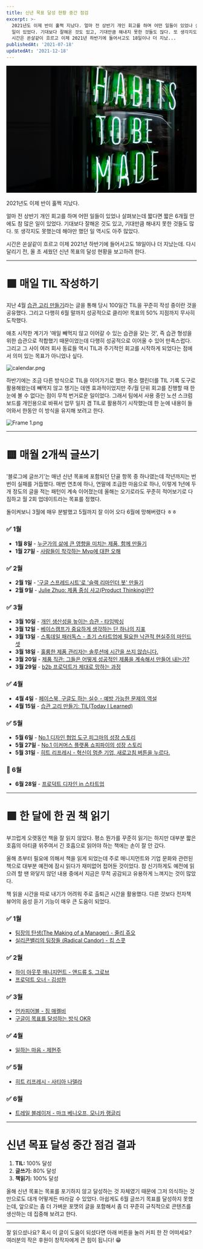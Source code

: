 ```yaml
---
title: 신년 목표 달성 현황 중간 점검
excerpt: >-
  2021년도 이제 반이 훌쩍 지났다. 얼마 전 상반기 개인 회고를 하며 어떤 일들이 있었나 살펴보는데 짧다면 짧은 6개월 안에도 참 많은
  일이 있었다. 기대보다 잘해온 것도 있고, 기대만큼 해내지 못한 것들도 많다. 또 생각지도 못했는데 해야만 했던 일 역시도 아주 많았다.
  시간은 쏜살같이 흐르고 이제 2021년 하반기에 들어서고도 18일이나 더 지났...
publishedAt: '2021-07-18'
updatedAt: '2021-12-18'
---
```

![Cover Image](images/OWqiJGj9E.jpeg)

2021년도 이제 반이 훌쩍 지났다.

얼마 전 상반기 개인 회고를 하며 어떤 일들이 있었나 살펴보는데 짧다면 짧은 6개월 안에도 참 많은 일이 있었다. 기대보다 잘해온 것도 있고, 기대만큼 해내지 못한 것들도 많다. 또 생각지도 못했는데 해야만 했던 일 역시도 아주 많았다.

시간은 쏜살같이 흐르고 이제 2021년 하반기에 들어서고도 18일이나 더 지났는데.
다시 달리기 전, 올 초 세웠던 신년 목표의 달성 현황을 보고하려 한다.

---

# 🟩 매일 TIL 작성하기
지난 4월 [습관 고리 만들기](https://sonujung.com/today-i-learned-2021-04)라는 글을 통해 당시 100일간 TIL을 꾸준히 작성 중이란 것을 공유했다. 그리고 다행히 6월 말까지 성공적으로 클리어! 목표의 50% 지점까지 무사히 도착했다.

애초 시작한 계기가 '매일 빼먹지 않고 이어갈 수 있는 습관을 갖는 것', 즉 습관 형성을 위한 습관으로 적합했기 때문이었는데 다행히 성공적으로 이어올 수 있어 만족스럽다. 그리고 그 사이 여러 회사 동료들 역시 TIL과 주기적인 회고를 시작하게 되었다는 점에서 의미 있는 목표가 아니었나 싶다.

![calendar.png](https://cdn.hashnode.com/res/hashnode/image/upload/v1626551764646/plgd4wL-3.png)

하반기에는 조금 다른 방식으로 TIL을 이어가기로 했다. 평소 캘린더를 TIL 기록 도구로 활용해왔는데 빼먹지 않고 챙기는 데엔 효과적이었지만 주/월 단위 회고를 진행할 때 한눈에 볼 수 없다는 점이 무척 번거로운 일이었다. 그래서 팀에서 사용 중인 노션 스크럼 보드를 개인용으로 바꿔서 업무 일지 겸 TIL로 활용하기 시작했는데 한 눈에 내용이 들어와서 한동안 이 방식을 유지해 보려고 한다.

![Frame 1.png](https://cdn.hashnode.com/res/hashnode/image/upload/v1626551451651/3RqMV_hAW.png)

---

# 🟨 매월 2개씩 글쓰기
'블로그에 글쓰기'는 매년 신년 목표에 포함되던 단골 항목 중 하나였는데 작년까지는 번번이 실패를 거듭했다. 매번 연초에 하나, 연말에 조급한 마음으로 하나, 이렇게 1년에 두 개 정도의 글을 적는 패턴이 계속 이어졌는데 올해는 오기로라도 꾸준히 적어보기로 다짐하고 월 2회 업데이트라는 목표를 정했다.

돌이켜보니 3월에 매우 분발했고 5월까지 잘 이어 오다 6월에 망해버렸다 ㅎㅎ

### ✅ 1월
- **1월 8일** - [누군가의 삶에 큰 영향을 미치는 제품, 함께 만들기](https://sonujung.com/hire-sixhop-designers)   
- **1월 27일** - [사람들이 착각하는 Mvp에 대한 오해](https://sonujung.com/misunderstanding-about-mvp)   

### ✅ 2월
- **2월 1일** - ['구글 스프레드시트'로 '슬랙 리마인더 봇' 만들기](https://sonujung.com/slack-reminder-with-google-spread-sheets)   
- **2월 9일** - [Julie Zhuo: 제품 중심 사고(Product Thinking)란?](https://sonujung.com/julie-zhuo-product-thinking) 

### ✅ 3월
- **3월 10일** - [개인 생산성을 높이는 습관 - 타임박싱](https://sonujung.com/how-to-be-a-manager-time-boxing)
- **3월 12일** - [베이스캠프가 중요하게 생각하는 단 하나의 지표](https://sonujung.com/jason-fried-s-two-articles)   
- **3월 13일** - [스톡데일 패러독스 - 초기 스타트업에 필요한 낙관적 현실주의 마인드 셋](https://sonujung.com/stockdale-paradox)   
- **3월 18일** - [훌륭한 제품 관리자는 솔루션에 시간을 쓰지 않습니다.](https://sonujung.com/great-pms-dont-spend-time-on-solution-by-paul-adams)   
- **3월 20일** - [제품 직관: 그들은 어떻게 성공적인 제품을 계속해서 만들어 내는가?](https://sonujung.com/product-judgment-article)   
- **3월 29일** - [b2b 프로덕트가 제대로 망하는 과정](https://sonujung.com/how-the-b2b-product-destined-to-fail)   

### ✅ 4월
- **4월 4일** - [페이스북, 구글도 하는 실수 - 예방 가능한 문제의 역설](https://sonujung.com/the-preventable-problem-paradox)   
- **4월 15일** - [습관 고리 만들기: TIL(Today I Learned)](https://sonujung.com/today-i-learned-2021-04)   

### ✅ 5월
- **5월 6일** - [No.1 디자인 협업 도구 피그마의 성장 스토리](https://sonujung.com/growth-strategies-of-figma)
- **5월 27일** - [No.1 이커머스 플랫폼 쇼피파이의 성장 스토리](https://sonujung.com/a-brief-history-of-shopify)
- **5월 31일** - [히트 리프레시 - 혁신이 멈춘 기업, 새로고침 버튼을 누르다.](https://sonujung.com/hit-refresh-reading-note)

### 🛑 6월
- **6월 28일** - [프로덕트 디자인 in 스타트업](https://sonujung.com/product-design-in-startup) 

---

# 🟩 한 달에 한 권 책 읽기
부끄럽게 오랫동안 책을 잘 읽지 않았다. 평소 뭔가를 꾸준히 읽기는 하지만 대부분 짧은 호흡의 아티클 위주여서 긴 호흡으로 읽어야 하는 책에는 손이 잘 안 갔다.

올해 초부터 필요에 의해서 책을 읽게 되었는데 주로 매니지먼트와 기업 문화와 관련된 책으로 대부분 예전에 잠시 읽다가 재미없어 접어둔 것이었다. 참 신기하게도 예전에 읽으려 할 땐 와닿지 않던 내용 중에서 지금은 무척 공감되고 유용하게 느껴지는 것이 많았다.

책 읽을 시간을 따로 내기가 어려워 주로 출퇴근 시간을 활용했다. 다른 것보다 전자책 뷰어의 음성 듣기 기능이 매우 큰 도움이 되었다.

### ✅ 1월
- [팀장의 탄생(The Making of a Manager) - 줄리 쥬오](https://ridibooks.com/books/754029739) 
- [실리콘밸리의 팀장들 (Radical Candor) - 킴 스콧](https://ridibooks.com/books/2167000309)

### ✅ 2월
- [하이 아웃풋 매니지먼트 - 앤드류 S. 그로브](https://ridibooks.com/books/2167000247)
- [프로덕트 오너 - 김성한](https://ridibooks.com/books/620000213) 

### ✅ 3월
- [언카피어블 - 짐 매켈비](https://ridibooks.com/books/606002236) 
- [구글이 목표를 달성하는 방식 OKR](https://ridibooks.com/books/703000462)

### ✅ 4월
- [일하는 마음 - 제현주](https://ridibooks.com/books/280000111) 

### ✅ 5월
- [히트 리프레시 - 사티아 나델라](https://ridibooks.com/books/745000095) 

### ✅ 6월
- [트레일 블레이저 - 마크 베니오프, 모니카 랭글리](https://ridibooks.com/books/2040000026)

---

# 신년 목표 달성 중간 점검 결과

1. **TIL:** 100% 달성
2. **글쓰기:** 80% 달성
3. **책읽기:** 100% 달성

올해 신년 목표는 목표를 포기하지 않고 달성하는 것 자체였기 때문에 그저 의식하는 것만으로도 대개 어떻게든 따라갈 수 있었다. 아쉽게도 6월 글쓰기 목표를 달성하지 못했는데, 앞으로는 좀 더 가벼운 포맷의 글을 포함해서 좀 더 꾸준히 규칙적으로 콘텐츠를 생산하는 데 집중해 보려고 한다.

---

잘 읽으셨나요? 혹시 이 글이 도움이 되셨다면 아래 버튼을 눌러 커피 한 잔 어떠세요? 여러분의 작은 후원이 창작자에게 큰 힘이 됩니다! 😁
